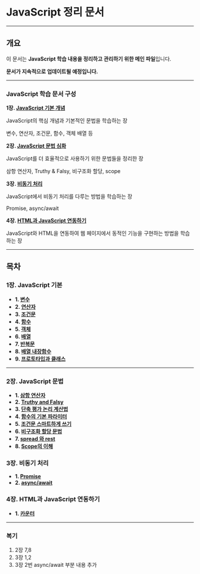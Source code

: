# JavaScript 정리 문서
---

## 개요
이 문서는 **JavaScript 학습 내용을 정리하고 관리하기 위한 메인 파일**입니다.  


**문서가 지속적으로 업데이트될 예정입니다.**  

--- 

### JavaScript 학습 문서 구성

**1장. [JavaScript 기본 개념](#1장-javascript-기본)**

JavaScript의 핵심 개념과 기본적인 문법을 학습하는 장

변수, 연산자, 조건문, 함수, 객체 배열 등

**2장. [JavaScript 문법 심화](#2장-javascript-문법)**

JavaScript를 더 효율적으로 사용하기 위한 문법들을 정리한 장

삼항 연산자, Truthy & Falsy, 비구조화 할당, scope

**3장. [비동기 처리](#3장-비동기-처리)**

JavaScript에서 비동기 처리를 다루는 방법을 학습하는 장

Promise, async/await

**4장. [HTML과 JavaScript 연동하기](#4장-html과-javascript-연동하기)**

JavaScript와 HTML을 연동하여 웹 페이지에서 동적인 기능을 구현하는 방법을 학습하는 장


---

## 목차

###  **1장. JavaScript 기본**
- **1. [변수](./JavaScript-Docs/Basics/Variables.md)**
- **2. [연산자](./JavaScript-Docs/Basics/operator.md)**
- **3. [조건문](./JavaScript-Docs/Basics/condi.md)**
- **4. [함수](./JavaScript-Docs/Basics/function.md)**
- **5. [객체](./JavaScript-Docs/Basics/Objects.md)**
- **6. [배열](./JavaScript-Docs/Basics/Array.md)**
- **7. [반복문](./JavaScript-Docs/Basics/Loops.md)**
- **8. [배열 내장함수](./JavaScript-Docs/Basics/builtin.md)**
- **9. [프로토타입과 클래스](./JavaScript-Docs/Basics/prototype.md)**

---

### **2장. JavaScript 문법**
- **1. [삼항 연산자](./JavaScript-Docs/Advanced/Ternary.md)**
- **2. [Truthy and Falsy](./JavaScript-Docs/Advanced/Truthy.md)**
- **3. [단축 평가 논리 계산법](./JavaScript-Docs/Advanced/short.md)**
- **4. [함수의 기본 파라미터](./JavaScript-Docs/Advanced/parameters.md)**
- **5. [조건문 스마트하게 쓰기](./JavaScript-Docs/Advanced/cs.md)**
- **6. [비구조화 할당 문법](./JavaScript-Docs/Advanced/Destructuring.md)**
- **7. [spread 와 rest](./JavaScript-Docs/Advanced/spread.md)**
- **8. [Scope의 이해](./JavaScript-Docs/Advanced/Scope.md)**

### **3장. 비동기 처리**
- **1. [Promise](./JavaScript-Docs/Async/Promise.md)**
- **2. [async/await](/JavaScript-Docs/Async/async.md)**

### **4장. HTML과 JavaScript 연동하기**
- **1. [카운터](./JavaScript-Docs/Web_Interaction/Counter.md)**

---

### 복기
1. 2장 7,8
2. 3장 1,2
3. 3장 2번 async/await 부분 내용 추가
